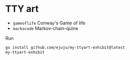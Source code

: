 # TTY art

- `gameoflife` Conway's Game of life
- `markocode` Markov-chain-quine

Run
```bash
go install github.com/ejuju/my-ttyart-exhibit@latest
my-ttyart-exhibit
```